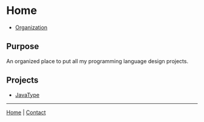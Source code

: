 # Home

- [Organization](https://github.com/HoneyRoasted)

## Purpose

An organized place to put all my programming language design projects.

## Projects

- [JavaType](javatype/landing.md)

---
[Home](index.md) | [Contact](contact.md)